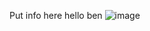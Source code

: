 Put info here
hello  ben
![image](https://github.com/Slum-Web/Slum-Web.github.io/assets/135080444/e1c2489b-b966-46ec-b256-8ebf4bab7b7a)
